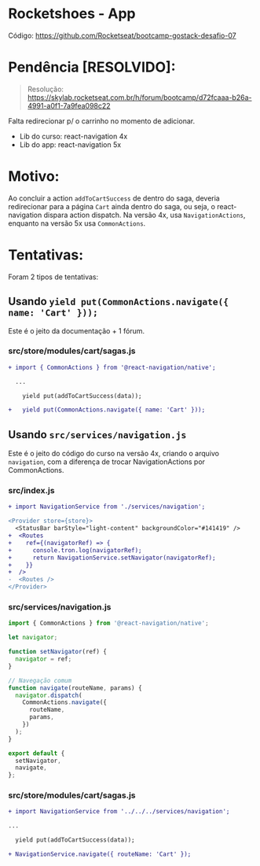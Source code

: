 # Rocketshoes - App

Código: https://github.com/Rocketseat/bootcamp-gostack-desafio-07

# Pendência [RESOLVIDO]:

> Resolução: https://skylab.rocketseat.com.br/h/forum/bootcamp/d72fcaaa-b26a-4991-a0f1-7a9fea098c22

Falta redirecionar p/ o carrinho no momento de adicionar.

- Lib do curso: react-navigation 4x
- Lib do app: react-navigation 5x

# Motivo:

Ao concluir a action `addToCartSuccess` de dentro do saga, deveria redirecionar
para a página `Cart` ainda dentro do saga, ou seja, o react-navigation dispara
action dispatch. Na versão 4x, usa `NavigationActions`, enquanto na versão 5x
usa `CommonActions`.

# Tentativas:

Foram 2 tipos de tentativas:

## Usando `yield put(CommonActions.navigate({ name: 'Cart' }));`

Este é o jeito da documentação + 1 fórum.

### src/store/modules/cart/sagas.js

```diff
+ import { CommonActions } from '@react-navigation/native';

  ...

    yield put(addToCartSuccess(data));

+   yield put(CommonActions.navigate({ name: 'Cart' }));
```

## Usando `src/services/navigation.js`

Este é o jeito do código do curso na versão 4x, criando o arquivo
`navigation`, com a diferença de trocar NavigationActions por CommonActions.

### src/index.js

```diff
+ import NavigationService from './services/navigation';

<Provider store={store}>
  <StatusBar barStyle="light-content" backgroundColor="#141419" />
+  <Routes
+    ref={(navigatorRef) => {
+      console.tron.log(navigatorRef);
+      return NavigationService.setNavigator(navigatorRef);
+    }}
+  />
-  <Routes />
</Provider>
```

### src/services/navigation.js

```javascript
import { CommonActions } from '@react-navigation/native';

let navigator;

function setNavigator(ref) {
  navigator = ref;
}

// Navegação comum
function navigate(routeName, params) {
  navigator.dispatch(
    CommonActions.navigate({
      routeName,
      params,
    })
  );
}

export default {
  setNavigator,
  navigate,
};
```

### src/store/modules/cart/sagas.js

```diff
+ import NavigationService from '../../../services/navigation';

...

  yield put(addToCartSuccess(data));

+ NavigationService.navigate({ routeName: 'Cart' });
```

